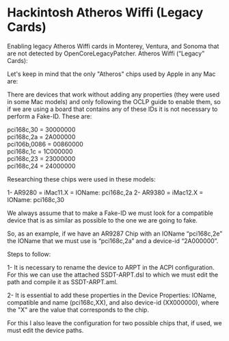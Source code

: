 # Hackintosh Atheros Wiffi (Legacy Cards)
Enabling legacy Atheros Wiffi cards in Monterey, Ventura, and Sonoma that are not detected by OpenCoreLegacyPatcher.
Atheros Wiffi (“Legacy” Cards):

Let's keep in mind that the only "Atheros" chips used by Apple in any Mac are:

There are devices that work without adding any properties (they were used in some Mac models) and only following the OCLP guide to enable them, so if we are using a board that contains any of these IDs it is not necessary to perform a Fake-ID. 
These are:

pci168c,30 = 30000000  
pci168c,2a = 2A000000  
pci106b,0086 = 00860000  
pci168c,1c = 1C000000  
pci168c,23 = 23000000  
pci168c,24 = 24000000 

Researching these chips were used in these models:

1- AR9280 = iMac11.X = IOName: pci168c,2a
2- AR9380 = iMac12.X = IOName: pci168c,30

We always assume that to make a Fake-ID we must look for a compatible device that is as similar as possible to the one we are going to fake.

So, as an example, if we have an AR9287 Chip with an IOName “pci168c,2e” the IOName that we must use is “pci168c,2a” and a device-id “2A000000”.

Steps to follow: 

1- It is necessary to rename the device to ARPT in the ACPI configuration. For this we can use the attached SSDT-ARPT.dsl to which we must edit the path and compile it as SSDT-ARPT.aml. 

2- It is essential to add these properties in the Device Properties: IOName, compatible and name (pci168c,XX), and also device-id (XX000000), where the "X" are the value that corresponds to the chip.  

For this I also leave the configuration for two possible chips that, if used, we must edit the device paths.
